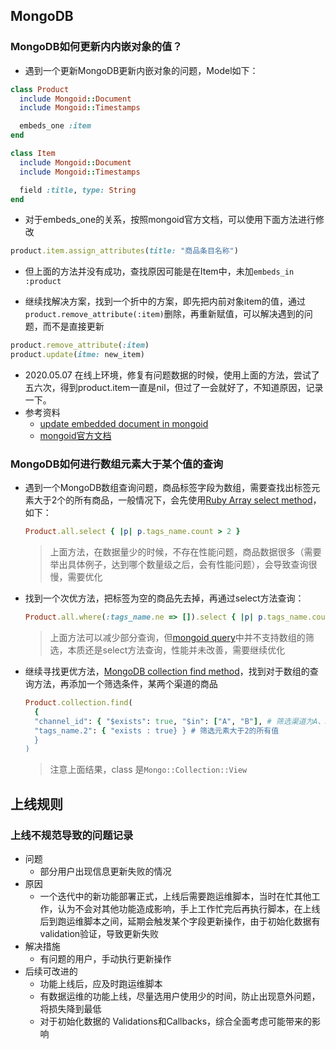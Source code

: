 ## MongoDB
### MongoDB如何更新内内嵌对象的值？

- 遇到一个更新MongoDB更新内嵌对象的问题，Model如下：

```ruby
class Product
  include Mongoid::Document
  include Mongoid::Timestamps

  embeds_one :item
end

class Item
  include Mongoid::Document
  include Mongoid::Timestamps

  field :title, type: String
end
```

- 对于embeds_one的关系，按照mongoid官方文档，可以使用下面方法进行修改
```ruby
product.item.assign_attributes(title: "商品条目名称")
```

- 但上面的方法并没有成功，查找原因可能是在Item中，未加`embeds_in :product`

- 继续找解决方案，找到一个折中的方案，即先把内前对象item的值，通过`product.remove_attribute(:item)`删除，再重新赋值，可以解决遇到的问题，而不是直接更新

```ruby
product.remove_attribute(:item)
product.update(itme: new_item)
```
- 2020.05.07 在线上环境，修复有问题数据的时候，使用上面的方法，尝试了五六次，得到product.item一直是nil，但过了一会就好了，不知道原因，记录一下。
- 参考资料
  - [update embedded document in mongoid](https://stackoverflow.com/questions/42331389/update-embedded-document-in-mongoid)
  - [mongoid官方文档](https://docs.mongodb.com/mongoid/current/tutorials/mongoid-documents/)


### MongoDB如何进行数组元素大于某个值的查询

- 遇到一个MongoDB数组查询问题，商品标签字段为数组，需要查找出标签元素大于2个的所有商品，一般情况下，会先使用[Ruby Array select method](https://apidock.com/ruby/Array/select)，如下：

  ```ruby
  Product.all.select { |p| p.tags_name.count > 2 }
  ```
  > 上面方法，在数据量少的时候，不存在性能问题，商品数据很多（需要举出具体例子，达到哪个数量级之后，会有性能问题），会导致查询很慢，需要优化

- 找到一个次优方法，把标签为空的商品先去掉，再通过select方法查询：

  ```ruby
  Product.all.where(:tags_name.ne => []).select { |p| p.tags_name.count > 2 }
  ```
  > 上面方法可以减少部分查询，但[mongoid query](https://mongoid.github.io/old/en/mongoid/docs/querying.html#queries)中并不支持数组的筛选，本质还是select方法查询，性能并未改善，需要继续优化

- 继续寻找更优方法，[MongoDB collection find method](https://docs.mongodb.com/manual/reference/method/db.collection.find/)，找到对于数组的查询方法，再添加一个筛选条件，某两个渠道的商品
  ```ruby
  Product.collection.find(
    {
    "channel_id": { "$exists": true, "$in": ["A", "B"], # 筛选渠道为A、B的所有值
    "tags_name.2": { "exists : true} } # 筛选元素大于2的所有值
    }
  )
  ```
  > 注意上面结果，class 是`Mongo::Collection::View`


## 上线规则
### 上线不规范导致的问题记录

- 问题
  - 部分用户出现信息更新失败的情况
- 原因
  - 一个迭代中的新功能部署正式，上线后需要跑运维脚本，当时在忙其他工作，认为不会对其他功能造成影响，手上工作忙完后再执行脚本，在上线后到跑运维脚本之间，延期会触发某个字段更新操作，由于初始化数据有validation验证，导致更新失败
- 解决措施
  - 有问题的用户，手动执行更新操作
- 后续可改进的
  - 功能上线后，应及时跑运维脚本
  - 有数据运维的功能上线，尽量选用户使用少的时间，防止出现意外问题，将损失降到最低
  - 对于初始化数据的 Validations和Callbacks，综合全面考虑可能带来的影响